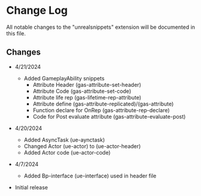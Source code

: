 # Change Log

All notable changes to the "unrealsnippets" extension will be documented in this file.

## Changes
- 4/21/2024
    - Added GameplayAbility snippets
        - Attribute Header (gas-attribute-set-header)
        - Attribute Code (gas-attribute-set-code)
        - Attribute life rep (gas-lifetime-rep-attribute)
        - Attribute define (gas-attribute-replicated)/(gas-attribute)
        - Function declare for OnRep (gas-attribute-rep-declare)
        - Code for Post evaluate attribute (gas-attribute-evaluate-post)

- 4/20/2024
    - Added AsyncTask (ue-aynctask)
    - Changed Actor (ue-actor) to (ue-actor-header)
    - Added Actor code (ue-actor-code)

- 4/7/2024
    - Added Bp-interface (ue-interface) used in header file
    
- Initial release